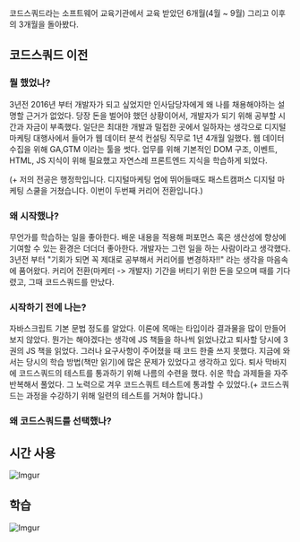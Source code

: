 

코드스쿼드라는 소프트웨어 교육기관에서 교육 받았던 6개월(4월 ~ 9월) 그리고 이후의 3개월을 돌아봤다. 

## 코드스쿼드 이전

### 뭘 했었나?

3년전 2016년 부터 개발자가 되고 싶었지만 인사담당자에게 왜 나를 채용해야하는 설명할 근거가 없었다. 당장 돈을 벌어야 했던 상황이어서, 개발자가 되기 위해 공부할 시간과 자금이 부족했다. 일단은 최대한 개발과 밀접한 곳에서 일하자는 생각으로 디지털 마케팅 대행사에서 들어가 웹 데이터 분석 컨설팅 직무로 1년 4개월 일했다. 웹 데이터 수집을 위해  GA,GTM 이라는 툴을 썻다. 업무를 위해 기본적인 DOM 구조, 이벤트, HTML, JS 지식이  위해 필요했고 자연스레 프론트엔드 지식을 학습하게 되었다.

(+ 저의 전공은 행정학입니다. 디지털마케팅 업에 뛰어들때도 패스트캠퍼스 디지털 마케팅 스쿨을 거쳤습니다. 이번이 두번째 커리어 전환입니다.) 

### 왜 시작했나?

무언가를 학습하는 일을 좋아한다. 배운 내용을 적용해 퍼포먼스 혹은 생산성에 향상에 기여할 수 있는 환경은 더더더 좋아한다. 개발자는 그런 일을 하는 사람이라고 생각했다. 3년전 부터 "기회가 되면 꼭 제대로 공부해서 커리어를 변경하자!!"  라는 생각을 마음속에 품어왔다. 커리어 전환(마케터 -> 개발자) 기간을 버티기 위한 돈을 모으며 때를 기다렸고, 그때 코드스쿼드를 만났다. 

### 시작하기 전에 나는?

자바스크립트 기본 문법 정도를 알았다. 이론에 목매는 타입이라 결과물을 많이 만들어보지 않았다. 뭔가는 해야겠다는 생각에 JS 책들을 하나씩 읽었나갔고 퇴사할 당시에 3권의 JS 책을 읽었다. 그러나 요구사항이 주어졌을 때 코드 한줄 쓰지 못했다. 지금에 와서는 당시의 학습 방법(책만 읽기)에 많은 문제가 있었다고 생각하고 있다. 퇴사 막바지에 코드스쿼드의 테스트를 통과하기 위해 나름의 수련을 했다. 쉬운 학습 과제들을 자주 반복해서 풀었다. 그 노력으로 겨우 코드스쿼트 테스트에 통과할 수 있었다.(+ 코드스쿼드는  과정을 수강하기 위해 일련의 테스트를 거쳐야 합니다.) 

### 왜 코드스쿼드를 선택했나?







## 시간 사용

![Imgur](https://i.imgur.com/rO0qPqT.png)

## 학습 

![Imgur](https://i.imgur.com/s9Ru87z.png)